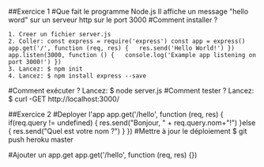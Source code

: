 
##Exercice 1
#Que fait le programme Node.js
Il affiche un message "hello word" sur un serveur http sur le port 3000
#Comment installer ?
```
1. Creer un fichier server.js
2. Coller: const express = require('express') const app = express()  app.get('/', function (req, res) {   res.send('Hello World!') })  app.listen(3000, function () {   console.log('Example app listening on port 3000!') }) 
3. Lancez: $ npm init
4. Lancez: $ npm install express --save
```
#Comment exécuter ?
Lancez: $ node server.js
#Comment tester ?
Lancez: $ curl -GET http://localhost:3000/

##Exercice 2
#Deployer l'app
app.get('/hello', function (req, res) {     if(req.query != undefined) {         res.send("Bonjour, " + req.query.nom+"!")     }else {         res.send("Quel est votre nom ?")     } })
#Mettre à jour le déploiement 
$ git push heroku master

#Ajouter un app.get
app.get('/hello', function (req, res) {})
#
